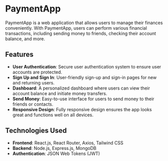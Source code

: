 # PaymentApp

PaymentApp is a web application that allows users to manage their finances conveniently. With PaymentApp, users can perform various financial transactions, including sending money to friends, checking their account balance, and more.

## Features

- **User Authentication**: Secure user authentication system to ensure user accounts are protected.
- **Sign Up and Sign In**: User-friendly sign-up and sign-in pages for new and returning users.
- **Dashboard**: A personalized dashboard where users can view their account balance and initiate money transfers.
- **Send Money**: Easy-to-use interface for users to send money to their friends or contacts.
- **Responsive Design**: Fully responsive design ensures the app looks great and functions well on all devices.

## Technologies Used

- **Frontend**: React.js, React Router, Axios, Tailwind CSS
- **Backend**: Node.js, Express.js, MongoDB
- **Authentication**: JSON Web Tokens (JWT)

